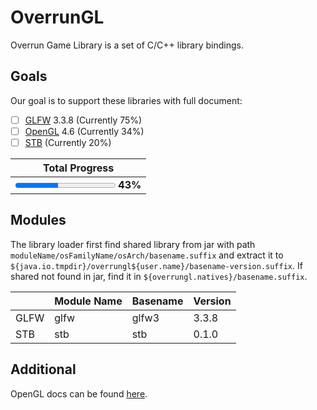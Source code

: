 # OverrunGL

Overrun Game Library is a set of C/C++ library bindings.

## Goals

Our goal is to support these libraries with full document:

- [ ] [GLFW](https://www.glfw.org/) 3.3.8 (Currently 75%)
- [ ] [OpenGL](https://www.khronos.org/opengl/) 4.6 (Currently 34%)
- [ ] [STB](https://github.com/nothings/stb) (Currently 20%)

|                   Total Progress                   |
|:--------------------------------------------------:|
| <progress value="43" max="100"></progress> **43%** |

## Modules

The library loader first find shared library from jar
with path `moduleName/osFamilyName/osArch/basename.suffix` and extract it
to `${java.io.tmpdir}/overrungl${user.name}/basename-version.suffix`.
If shared not found in jar, find it in `${overrungl.natives}/basename.suffix`.

|      | Module Name | Basename | Version |
|------|-------------|----------|---------|
| GLFW | glfw        | glfw3    | 3.3.8   |
| STB  | stb         | stb      | 0.1.0   |

## Additional

OpenGL docs can be found [here](https://docs.gl/).
